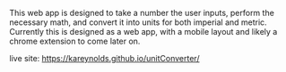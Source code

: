 This web app is designed to take a number the user inputs, perform the necessary math, and convert it into units for both imperial and metric. Currently this is designed as a web app, with a mobile layout and likely a chrome extension to come later on. 

live site: https://kareynolds.github.io/unitConverter/
